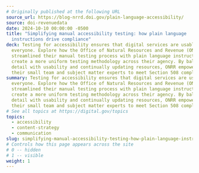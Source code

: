 ```yaml
---
# Originally published at the following URL
source_url: https://blog-nrrd.doi.gov/plain-language-accessibility/
source: doi-revenuedata
date: 2024-10-10 00:00:00 -0500
title: "Simplifying manual accessibility testing: how plain language
  instructions drive compliance"
deck: Testing for accessibility ensures that digital services are usable for
  everyone. Explore how the Office of Natural Resources and Revenue (ONRR)
  streamlined their manual testing process with plain language instructions to
  create a more uniform testing methodology across their agency. By balancing
  detail with usability and continually updating resources, ONRR empowers both
  their small team and subject matter experts to meet Section 508 compliance.
summary: Testing for accessibility ensures that digital services are usable for
  everyone. Explore how the Office of Natural Resources and Revenue (ONRR)
  streamlined their manual testing process with plain language instructions to
  create a more uniform testing methodology across their agency. By balancing
  detail with usability and continually updating resources, ONRR empowers both
  their small team and subject matter experts to meet Section 508 compliance.
# See all topics at https://digital.gov/topics
topics:
  - accessibility
  - content-strategy
  - communication
slug: simplifying-manual-accessibility-testing-how-plain-language-instructions-drive-compliance
# Controls how this page appears across the site
# 0 -- hidden
# 1 -- visible
weight: 1
---
```

